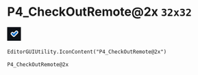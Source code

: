 # P4_CheckOutRemote@2x `32x32`
<img src="/img/P4_CheckOutRemote@2x.png" width=32 height=32>

``` CSharp
EditorGUIUtility.IconContent("P4_CheckOutRemote@2x")
```
```
P4_CheckOutRemote@2x
```
